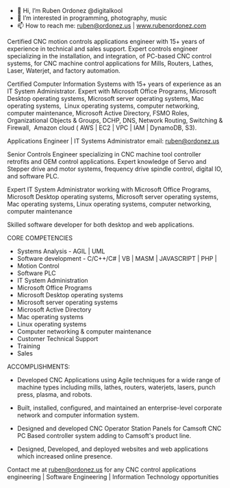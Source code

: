 - 👋 Hi, I’m Ruben Ordonez @digitalkool
- 👀 I’m interested in programming, photography, music
- 📫 How to reach me: ruben@ordonez.us | www.rubenordonez.com

Certified CNC motion controls applications engineer with 15+ years of experience in technical and sales support.  Expert controls engineer specializing in the installation, and integration, of PC-based CNC control systems,  for CNC machine control applications for Mills, Routers, Lathes, Laser, Waterjet, and factory automation.

Certified Computer Information Systems with 15+ years of experience as an IT System Administrator. Expert with Microsoft Office Programs, Microsoft Desktop operating systems, Microsoft server operating systems, Mac operating systems,  Linux operating systems, computer networking, computer maintenance, Microsoft Active Directory, FSMO Roles, Organizational Objects & Groups, DCHP, DNS, Network Routing, Switching & Firewall,  Amazon cloud ( AWS | EC2 | VPC | IAM | DynamoDB, S3). 

Applications Engineer | IT Systems Administrator
email: ruben@ordonez.us

Senior Controls Engineer specializing in CNC machine tool controller retrofits and OEM control applications.  Expert knowledge of Servo and Stepper drive and motor systems, frequency drive spindle control, digital IO, and software PLC.

Expert IT System Administrator working with Microsoft Office Programs, Microsoft Desktop operating systems, Microsoft server operating systems, Mac operating systems,  Linux operating systems, computer networking, computer maintenance
 
Skilled software developer for both desktop and web applications. 

CORE COMPETENCIES

* Systems Analysis - AGIL | UML 
* Software development - C/C++/C# | VB | MASM | JAVASCRIPT | PHP |
* Motion Control
* Software PLC
* IT System Administration
* Microsoft Office Programs
* Microsoft Desktop operating systems
* Microsoft server operating systems
* Microsoft Active Directory
* Mac operating systems
* Linux operating systems
* Computer networking & computer maintenance
* Customer Technical Support
* Training
* Sales

ACCOMPLISHMENTS:

*  Developed CNC Applications using Agile techniques for a wide range of machine types including mills, lathes, routers, waterjets, lasers, punch press, plasma, and robots.   

*  Built, installed, configured, and maintained an enterprise-level corporate network and computer information system.

* Designed and developed CNC Operator Station Panels for Camsoft CNC PC Based controller system adding to Camsoft's product line.  

* Designed, Developed, and deployed websites and web applications which increased online presence.


Contact me at ruben@ordonez.us for any CNC control applications engineering | Software Engineering | Information Technology opportunities

<!---
digitalkool/digitalkool is a ✨ special ✨ repository because its `README.md` (this file) appears on your GitHub profile.
You can click the Preview link to take a look at your changes.
--->
